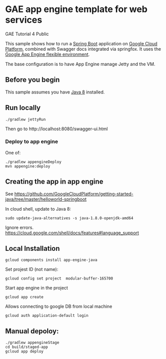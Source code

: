 # GAE app engine template for web services
GAE Tutorial 4 Public

This sample shows how to run a [Spring Boot][spring-boot] application on [Google
Cloud Platform][cloud-java], combined with Swagger docs integrated via springfox. It uses the [Google App Engine flexible
environment][App Engine-flexible].

The base configuration is to have App Engine manage Jetty and the VM.

[App Engine-flexible]: https://cloud.google.com/appengine/docs/flexible/
[cloud-java]: https://cloud.google.com/java/
[spring-boot]: http://projects.spring.io/spring-boot/


## Before you begin

This sample assumes you have [Java 8][java8] installed.

[java8]: http://www.oracle.com/technetwork/java/javase/downloads/

## Run locally
```
./gradlew jettyRun
```
Then go to http://localhost:8080/swagger-ui.html

### Deploy to app engine
One of:
```
./gradlew appengineDeploy
mvn appengine:deploy
```

## Creating the app in app engine
See https://github.com/GoogleCloudPlatform/getting-started-java/tree/master/helloworld-springboot

In cloud shell, update to Java 8:
```
sudo update-java-alternatives -s java-1.8.0-openjdk-amd64
```
Ignore errors. https://cloud.google.com/shell/docs/features#language_support

## Local Installation
```
gcloud components install app-engine-java
```

Set projest ID (not name):
```
gcloud config set project  modular-buffer-165700
```

Start app engine in the project
```
gcloud app create
```

Allows connecting to google DB from local machine
```
gcloud auth application-default login
```


## Manual depoloy:
```
./gradlew appengineStage
cd build/staged-app 
gcloud app deploy 
```
